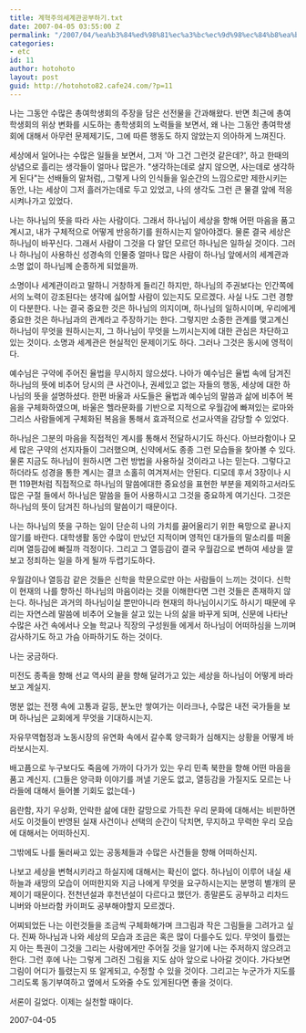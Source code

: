 ```yaml
---
title: 계혁주의세계관공부하기.txt
date: 2007-04-05 03:55:00 Z
permalink: "/2007/04/%ea%b3%84%ed%98%81%ec%a3%bc%ec%9d%98%ec%84%b8%ea%b3%84%ea%b4%80%ea%b3%b5%eb%b6%80%ed%95%98%ea%b8%b0txt/"
categories:
- etc
id: 11
author: hotohoto
layout: post
guid: http://hotohoto82.cafe24.com/?p=11
---
```


나는 그동안 수많은 총여학생회의 주장을 담은 선전물을 간과해왔다. 반면 최근에 총여학생회의 위상 변화를 시도하는 총학생회의 노력들을 보면서, 왜 나는 그동안 총여학생회에 대해서 아무런 문제제기도, 그에 따른 행동도 하지 않았는지 의아하게 느껴진다.

세상에서 일어나는 수많은 일들을 보면서, 그저 '아 그건 그런것 같은데?', 하고 한때의 상념으로 흘리는 생각들이 얼마나 많은가. "생각하는데로 살지 않으면, 사는데로 생각하게 된다"는 선배들의 말처럼,, 그렇게 나의 인식들을 일순간의 느낌으로만 제한시키는 동안, 나는 세상이 그저 흘러가는데로 두고 있었고, 나의 생각도 그런 큰 물결 앞에 적응시켜나가고 있었다.

나는 하나님의 뜻을 따라 사는 사람이다. 그래서 하나님이 세상을 향해 어떤 마음을 품고 계시고, 내가 구체적으로 어떻게 반응하기를 원하시는지 알아야겠다. 물론 결국 세상은 하나님이 바꾸신다. 그래서 사람이 그것을 다 알던 모르던 하나님은 일하실 것이다. 그러나 하나님이 사용하신 성경속의 인물중 얼마나 많은 사람이 하나님 앞에서의 세계관과 소명 없이 하나님께 순종하게 되었을까.

소명이나 세계관이라고 말하니 거창하게 들리긴 하지만, 하나님의 주권보다는 인간쪽에서의 노력이 강조된다는 생각에 싫어할 사람이 있는지도 모르겠다. 사실 나도 그런 경향이 다분한다. 나는 결국 중요한 것은 하나님의 의지이며, 하나님의 일하시이며, 우리에게 중요한 것은 하나님과의 관계라고 주장하기는 한다. 그렇지만 소중한 관계를 맺고계신 하나님이 무엇을 원하시는지, 그 하나님이 무엇을 느끼시는지에 대한 관심은 차단하고 있는 것이다.  소명과 세계관은 현실적인 문제이기도 하다. 그러나 그것은 동시에 영적이다.

예수님은 구약에 주어진 율법을 무시하지 않으셨다. 나아가 예수님은 율법 속에 담겨진 하나님의 뜻에 비추어 당시의 큰 사건이나, 권세있고 없는 자들의 행동, 세상에 대한 하나님의 뜻을 설명하셨다. 한편 바울과 사도들은 율법과 예수님의 말씀과 삶에 비추어 복음을 구체화하였으며, 바울은 헬라문화를 기반으로 지적으로 우월감에 빠져있는 로마와 그리스 사람들에게 구체화된 복음을 통해서 효과적으로 선교사역을 감당할 수 있었다.

하나님은 그분의 마음을 직접적인 계시를 통해서 전달하시기도 하신다. 아브라함이나 모세 많은 구약의 선지자들이 그러했으며, 신약에서도 종종 그런 모습들을 찾아볼 수 있다. 물론 지금도 하나님이 원하시면 그런 방법을 사용하실 것이라고 나는 믿는다. 그렇다고 하더라도 성경을 통한 계시는 결코 소홀히 여겨져서는 안된다. 디모데 후서 3장이나 시편 119편처럼 직접적으로 하나님의 말씀에대한 중요성을 표현한 부분을 제외하고서라도 많은 구절 들에서 하나님은 말씀을 들어 사용하시고 그것을 중요하게 여기신다. 그것은 하나님의 뜻이 담겨진 하나님의 말씀이기 때문이다.

나는 하나님의 뜻을 구하는 일이 단순히 나의 가치를 끓어올리기 위한 욕망으로 끝나지 않기를 바란다. 대학생활 동안 수많이 만났던 지적이며 영적인 대가들의 말소리를 떠올리며 열등감에 빠질까 걱정이다. 그리고 그 열등감이 결국 우월감으로 변하여 세상을 깔보고 정죄하는 일을 하게 될까 두렵기도하다.

우월감이나 열등감 같은 것들은 신학을 학문으로만 아는 사람들이 느끼는 것이다. 신학이 현재의 나를 향하신 하나님의 마음이라는 것을 이해한다면 그런 것들은 존재하지 않는다. 하나님은 과거의 하나님이실 뿐만아니라 현재의 하나님이시기도 하시기 때문에 우리는 자연스레 말씀에 비추어 오늘을 살고 있는 나의 삶을 바꾸게 되며, 신문에 나타난 수많은 사건 속에서나 오늘 학교나 직장의 구성원들 에게서 하나님이 어떠하심을 느끼며 감사하기도 하고 가슴 아파하기도 하는 것이다.

나는 궁금하다.

미전도 종족을 향해 선교 역사의 끝을 향해 달려가고 있는 세상을 하나님이 어떻게 바라보고 계실지.

명분 없는 전쟁 속에 고통과 갈등, 분노만 쌓여가는 이라크나, 수많은 내전 국가들을 보며 하나님은 교회에게 무엇을 기대하시는지.

자유무역협정과 노동시장의 유연화 속에서 갈수록 양극화가 심해지는 상황을 어떻게 바라보시는지.

배고픔으로 누구보다도 죽음에 가까이 다가가 있는 우리 민족 북한을 향해 어떤 마음을 품고 계신지. (그들은 양극화 이야기를 꺼낼 기운도 없고, 열등감을 가질지도 모르는 나라들에 대해서 들어볼 기회도 없는데-)

음란함, 자기 우상화, 안락한 삶에 대한 갈망으로 가득찬 우리 문화에 대해서는 비판하면서도 이것들이 반영된 실재 사건이나 선택의 순간이 닥치면, 무지하고 무력한 우리 모습에 대해서는 어떠하신지.

그밖에도 나를 둘러싸고 있는 공동체들과 수많은 사건들을 향해 어떠하신지.

나보고 세상을 변혁시키라고 하실지에 대해서는 확신이 없다. 하나님이 이루어 내실 새하늘과 새땅의 모습이 어떠한지와 지금 나에게 무엇을 요구하시는지는 분명히 별개의 문제이기 때문이다. 전천년설과 후천년설이 다르다고 했던가. 종말론도 공부하고 리차드 니버와 아브라함 카이퍼도 공부해야할지 모르겠다.

어찌되었든 나는 이런것들을 조금씩 구체화해가며 크그림과 작은 그림들을 그려가고 싶다. 진짜 하나님과 나와 세상의 모습과 조금은 혹은 많이 다를수도 있다. 무엇이 틀렸는지 아는 특권이 그것을 그리는 사람에게만 주어질 것을 알기에 나는 주저하지 않으려고 한다. 그런 후에 나는 그렇게 그려진 그림을 지도 삼아 앞으로 나아갈 것이다. 가다보면 그림이 어디가 틀렸는지 또 알게되고, 수정할 수 있을 것이다. 그리고는 누군가가 지도를 그리도록 동기부여하고 옆에서 도와줄 수도 있게된다면 좋을 것이다.

서론이 길었다. 이제는 실천할 때이다.

2007-04-05


